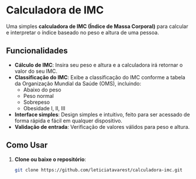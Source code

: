 # Calculadora de IMC

Uma simples **calculadora de IMC (Índice de Massa Corporal)** para calcular e interpretar o índice baseado no peso e altura de uma pessoa.

## Funcionalidades

- **Cálculo de IMC**: Insira seu peso e altura e a calculadora irá retornar o valor do seu IMC.
- **Classificação do IMC**: Exibe a classificação do IMC conforme a tabela da Organização Mundial da Saúde (OMS), incluindo:
  - Abaixo do peso
  - Peso normal
  - Sobrepeso
  - Obesidade I, II, III
- **Interface simples**: Design simples e intuitivo, feito para ser acessado de forma rápida e fácil em qualquer dispositivo.
- **Validação de entrada**: Verificação de valores válidos para peso e altura.

## Como Usar

1. **Clone ou baixe o repositório**:
   ```bash
   git clone https://github.com/leticiatavarest/calculadora-imc.git
